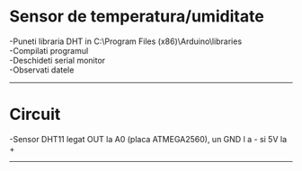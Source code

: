 # Sensor de temperatura/umiditate

-Puneti libraria DHT in C:\Program Files (x86)\Arduino\libraries      
-Compilati programul    
-Deschideti serial monitor     
-Observati datele     
***

# Circuit

-Sensor DHT11 legat OUT la A0 (placa ATMEGA2560), un GND l	a - si 5V la +     
***
